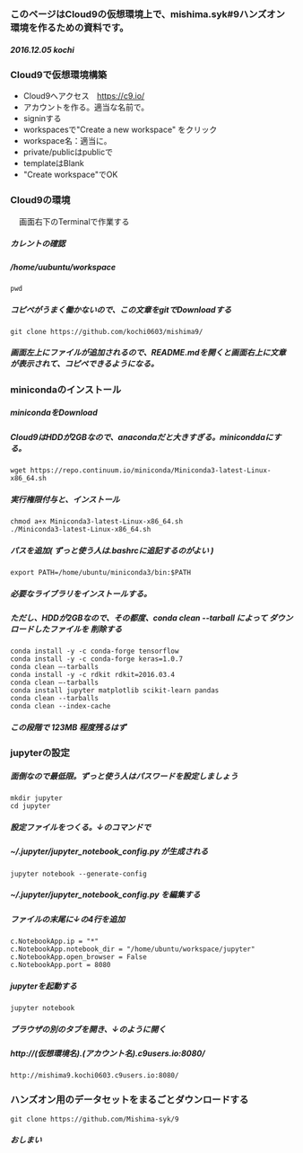 ###   このページはCloud9の仮想環境上で、mishima.syk#9ハンズオン環境を作るための資料です。
##### 2016.12.05 kochi

### Cloud9で仮想環境構築
+ Cloud9へアクセス　https://c9.io/
+ アカウントを作る。適当な名前で。
+ signinする
+ workspacesで"Create a new workspace" をクリック
+ workspace名：適当に。
+ private/publicはpublicで
+ templateはBlank
+ "Create workspace"でOK

### Cloud9の環境
    画面右下のTerminalで作業する
##### カレントの確認
##### /home/uubuntu/workspace
    pwd
##### コピペがうまく働かないので、この文章をgitでDownloadする
    git clone https://github.com/kochi0603/mishima9/
##### 画面左上にファイルが追加されるので、README.mdを開くと画面右上に文章が表示されて、コピペできるようになる。

### minicondaのインストール
##### minicondaをDownload
##### Cloud9はHDDが2GBなので、anacondaだと大きすぎる。miniconddaにする。
    wget https://repo.continuum.io/miniconda/Miniconda3-latest-Linux-x86_64.sh

##### 実行権限付与と、インストール
    chmod a+x Miniconda3-latest-Linux-x86_64.sh
    ./Miniconda3-latest-Linux-x86_64.sh

##### パスを追加( ずっと使う人は.bashrcに追記するのがよい )
    export PATH=/home/ubuntu/miniconda3/bin:$PATH

##### 必要なライブラリをインストールする。
##### ただし、HDDが2GBなので、その都度、conda clean --tarball によって ダウンロードしたファイルを 削除する
    conda install -y -c conda-forge tensorflow
    conda install -y -c conda-forge keras=1.0.7
    conda clean —-tarballs
    conda install -y -c rdkit rdkit=2016.03.4
    conda clean —-tarballs
    conda install jupyter matplotlib scikit-learn pandas
    conda clean --tarballs
    conda clean --index-cache

##### この段階で 123MB 程度残るはず

### jupyterの設定
##### 面倒なので最低限。ずっと使う人はパスワードを設定しましょう
    mkdir jupyter
    cd jupyter
##### 設定ファイルをつくる。↓のコマンドで
##### ~/.jupyter/jupyter_notebook_config.py が生成される
    jupyter notebook --generate-config

##### ~/.jupyter/jupyter_notebook_config.py を編集する
##### ファイルの末尾に↓の4行を追加
    c.NotebookApp.ip = "*"
    c.NotebookApp.notebook_dir = "/home/ubuntu/workspace/jupyter"
    c.NotebookApp.open_browser = False
    c.NotebookApp.port = 8080

##### jupyterを起動する
    jupyter notebook

##### ブラウザの別のタブを開き、↓のように開く
##### http://(仮想環境名).(アカウント名).c9users.io:8080/
    http://mishima9.kochi0603.c9users.io:8080/

### ハンズオン用のデータセットをまるごとダウンロードする
    git clone https://github.com/Mishima-syk/9

##### おしまい
